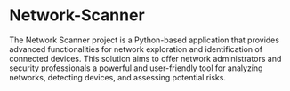 # Network-Scanner
The Network Scanner project is a Python-based application that provides advanced  functionalities for network exploration and identification of connected devices. This solution  aims to offer network administrators and security professionals a powerful and user-friendly  tool for analyzing networks, detecting devices, and assessing potential risks.
